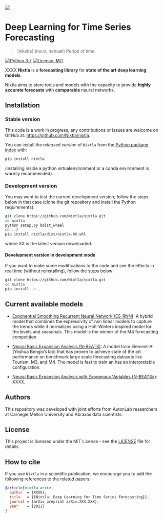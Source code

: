 <img src="https://github.com/Nixtla/nixtla/blob/master/nbs/indx_imgs/nixtla_logo.png">

# Deep Learning for Time Series Forecasting
> [nikstla] (noun, nahuatl) Period of time.

[![Python 3.7](https://img.shields.io/badge/python-3.7-blue.svg)](https://www.python.org/downloads/release/python-370/)
[![License: MIT](https://img.shields.io/badge/License-MIT-green.svg)](https://github.com/kdgutier/esrnn_torch/blob/master/LICENSE)

XXXX **Nixtla** is a **forecasting library** for **state of the art** **deep learning models**.

Nixtla aims to store tools and models with the capacity to provide **highly accurate forecasts** with **comparable** neural networks.

## Installation

### Stable version

This code is a work in progress, any contributions or issues are welcome on
GitHub at: https://github.com/Nixtla/nixtla.

You can install the *released version* of `Nixtla` from the [Python package index](https://pypi.org) with:

```python
pip install nixtla
```

(installing inside a python virtualenvironment or a conda environment is warmly recommended).

### Development version

You may want to test the current development version; follow the steps below in that case (clone the git repository and install the Python requirements):
```bash
git clone https://github.com/Nixtla/nixtla.git
cd nixtla
python setup.py bdist_wheel
cd ../
pip install nixtla/dist/nixtla-XX.whl
```
where XX is the latest version downloaded.

#### Development version in development mode

If you want to make some modifications to the code and see the effects in real time (without reinstalling), follow the steps below:

```bash
git clone https://github.com/Nixtla/nixtla.git
cd nixtla
pip install -e .
```

## Current available models

* [Exponential Smoothing Recurrent Neural Network (ES-RNN)](https://www.sciencedirect.com/science/article/pii/S0169207019301153): A hybrid model that combines the expressivity of non linear models to capture the trends while it normalizes using a Holt-Winters inspired model for the levels and seasonals.  This model is the winner of the M4 forecasting competition.

* [Neural Basis Expansion Analysis (N-BEATS)](https://arxiv.org/abs/1905.10437): A model from Element-AI (Yoshua Bengio’s lab) that has proven to achieve state of the art performance on benchmark large scale forecasting datasets like Tourism, M3, and M4. The model is fast to train an has an interpretable configuration.

* [Neural Basis Expansion Analysis with Exogenous Variables (N-BEATSx)](https://arxiv.org/abs/2104.05522): XXXX.

## Authors
This repository was developed with joint efforts from AutonLab researchers at Carnegie Mellon University and Abraxas data scientists.

## License
This project is licensed under the MIT License - see the [LICENSE](https://github.com/nixtla/nixtla/blob/master/LICENSE) file for details.

## How to cite

If you use `Nixtla` in a scientific publication, we encourage you to add
the following references to the related papers:


```bibtex
@article{nixtla_arxiv,
  author  = {XXXX},
  title   = {{Nixtla: Deep Learning for Time Series Forecasting}},
  journal = {arXiv preprint arXiv:XXX.XXX},
  year    = {2021}
}
```
